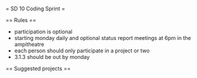 = SD 10 Coding Sprint =

== Rules ==

 * participation is optional
 * starting monday daily and optional status report meetings at 6pm in the ampitheatre
 * each person should only participate in a project or two
 * 3.1.3 should be out by monday

== Suggested projects ==
